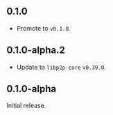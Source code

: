 ## 0.1.0

- Promote to `v0.1.0`.

## 0.1.0-alpha.2

- Update to `libp2p-core` `v0.39.0`.

## 0.1.0-alpha

Initial release.
